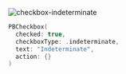 ![checkbox-indeterminate](https://github.com/powerhome/playbook-swift/assets/54749071/ff1c0cf6-d991-461c-8506-f7dc190efeb4)

```swift
PBCheckbox(
  checked: true,
  checkboxType: .indeterminate,
  text: "Indeterminate",
  action: {}
)
```
